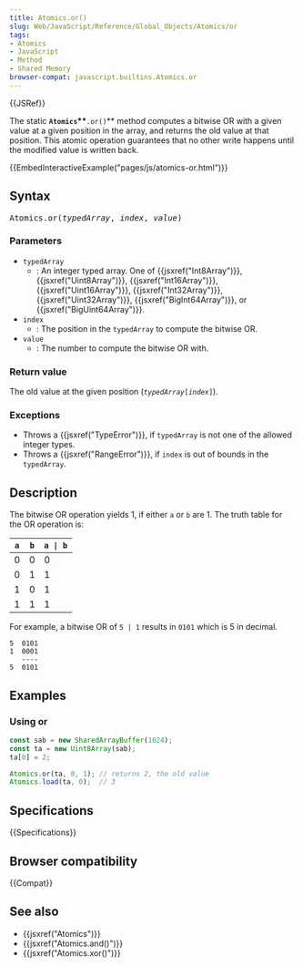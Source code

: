 ```yaml
---
title: Atomics.or()
slug: Web/JavaScript/Reference/Global_Objects/Atomics/or
tags:
- Atomics
- JavaScript
- Method
- Shared Memory
browser-compat: javascript.builtins.Atomics.or
---
```

{{JSRef}}

The static **`Atomics`\*\***`.or()`\*\* method computes a bitwise OR with a
given value at a given position in the array, and returns the old value at that
position. This atomic operation guarantees that no other write happens until the
modified value is written back.

{{EmbedInteractiveExample("pages/js/atomics-or.html")}}

## Syntax

<pre class="brush: js">Atomics.or(<var>typedArray</var>, <var>index</var>, <var>value</var>)
</pre>

### Parameters

- `typedArray`
  - : An integer typed array. One of {{jsxref("Int8Array")}},
    {{jsxref("Uint8Array")}}, {{jsxref("Int16Array")}},
    {{jsxref("Uint16Array")}}, {{jsxref("Int32Array")}},
    {{jsxref("Uint32Array")}}, {{jsxref("BigInt64Array")}}, or
    {{jsxref("BigUint64Array")}}.
- `index`
  - : The position in the `typedArray` to compute the bitwise OR.
- `value`
  - : The number to compute the bitwise OR with.

### Return value

The old value at the given position
(<code><var>typedArray</var>[<var>index</var>]</code>).

### Exceptions

- Throws a {{jsxref("TypeError")}}, if `typedArray` is not one of the
  allowed integer types.
- Throws a {{jsxref("RangeError")}}, if `index` is out of bounds in the
  `typedArray`.

## Description

The bitwise OR operation yields 1, if either `a` or `b` are 1. The truth table
for the OR operation is:

| `a` | `b` | `a \| b` |
| --- | --- | -------- |
| 0   | 0   | 0        |
| 0   | 1   | 1        |
| 1   | 0   | 1        |
| 1   | 1   | 1        |

For example, a bitwise OR of `5 | 1` results in `0101` which is 5 in decimal.

```plain
5  0101
1  0001
   ----
5  0101
```

## Examples

### Using or

```js
const sab = new SharedArrayBuffer(1024);
const ta = new Uint8Array(sab);
ta[0] = 2;

Atomics.or(ta, 0, 1); // returns 2, the old value
Atomics.load(ta, 0);  // 3
```

## Specifications

{{Specifications}}

## Browser compatibility

{{Compat}}

## See also

- {{jsxref("Atomics")}}
- {{jsxref("Atomics.and()")}}
- {{jsxref("Atomics.xor()")}}
